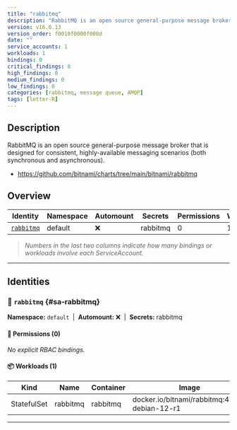```yaml
---
title: "rabbitmq"
description: "RabbitMQ is an open source general-purpose message broker that is designed for consistent, highly-available messaging scenarios (both synchronous and asynchronous)."
version: v16.0.13
version_order: f0010f0000f000d
date: ""
service_accounts: 1
workloads: 1
bindings: 0
critical_findings: 0
high_findings: 0
medium_findings: 0
low_findings: 0
categories: [rabbitmq, message queue, AMQP]
tags: [letter-R]
---
```


## Description

RabbitMQ is an open source general-purpose message broker that is designed for consistent, highly-available messaging scenarios (both synchronous and asynchronous).

- https://github.com/bitnami/charts/tree/main/bitnami/rabbitmq

## Overview

| Identity                   | Namespace | Automount | Secrets  | Permissions | Workloads | Risk |
| -------------------------- | --------- | --------- | -------- | ----------- | --------- | ---- |
| [`rabbitmq`](#sa-rabbitmq) | default   | ❌        | rabbitmq | 0           | 1         | —    |

> _Numbers in the last two columns indicate how many bindings or workloads involve each ServiceAccount._

---

## Identities

### 🤖 `rabbitmq` {#sa-rabbitmq}

**Namespace:** `default`  |  **Automount:** ❌  |  **Secrets:** rabbitmq

#### 🔑 Permissions (0)

_No explicit RBAC bindings._

#### 📦 Workloads (1)

| Kind        | Name     | Container | Image                                         |
| ----------- | -------- | --------- | --------------------------------------------- |
| StatefulSet | rabbitmq | rabbitmq  | docker.io/bitnami/rabbitmq:4.1.3-debian-12-r1 |

---
